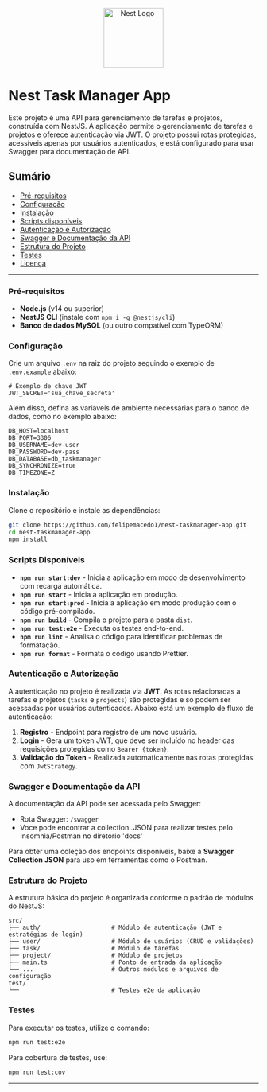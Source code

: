 
<p align="center">
  <a href="http://nestjs.com/" target="blank"><img src="https://nestjs.com/img/logo-small.svg" width="120" alt="Nest Logo" /></a>
</p>

# Nest Task Manager App

Este projeto é uma API para gerenciamento de tarefas e projetos, construída com NestJS. A aplicação permite o gerenciamento de tarefas e projetos e oferece autenticação via JWT. O projeto possui rotas protegidas, acessíveis apenas por usuários autenticados, e está configurado para usar Swagger para documentação de API.

## Sumário
- [Pré-requisitos](#pré-requisitos)
- [Configuração](#configuração)
- [Instalação](#instalação)
- [Scripts disponíveis](#scripts-disponíveis)
- [Autenticação e Autorização](#autenticação-e-autorização)
- [Swagger e Documentação da API](#swagger-e-documentação-da-api)
- [Estrutura do Projeto](#estrutura-do-projeto)
- [Testes](#testes)
- [Licença](#licença)

---

### Pré-requisitos

- **Node.js** (v14 ou superior)
- **NestJS CLI** (instale com `npm i -g @nestjs/cli`)
- **Banco de dados MySQL** (ou outro compatível com TypeORM)

### Configuração

Crie um arquivo `.env` na raiz do projeto seguindo o exemplo de `.env.example` abaixo:

```plaintext
# Exemplo de chave JWT
JWT_SECRET='sua_chave_secreta'
```

Além disso, defina as variáveis de ambiente necessárias para o banco de dados, como no exemplo abaixo:

```plaintext
DB_HOST=localhost
DB_PORT=3306
DB_USERNAME=dev-user
DB_PASSWORD=dev-pass
DB_DATABASE=db_taskmanager
DB_SYNCHRONIZE=true
DB_TIMEZONE=Z
```

### Instalação

Clone o repositório e instale as dependências:

```bash
git clone https://github.com/felipemacedo1/nest-taskmanager-app.git
cd nest-taskmanager-app
npm install
```

### Scripts Disponíveis

- **`npm run start:dev`** - Inicia a aplicação em modo de desenvolvimento com recarga automática.
- **`npm run start`** - Inicia a aplicação em produção.
- **`npm run start:prod`** - Inicia a aplicação em modo produção com o código pré-compilado.
- **`npm run build`** - Compila o projeto para a pasta `dist`.
- **`npm run test:e2e`** - Executa os testes end-to-end.
- **`npm run lint`** - Analisa o código para identificar problemas de formatação.
- **`npm run format`** - Formata o código usando Prettier.

### Autenticação e Autorização

A autenticação no projeto é realizada via **JWT**. As rotas relacionadas a tarefas e projetos (`tasks` e `projects`) são protegidas e só podem ser acessadas por usuários autenticados. Abaixo está um exemplo de fluxo de autenticação:

1. **Registro** - Endpoint para registro de um novo usuário.
2. **Login** - Gera um token JWT, que deve ser incluído no header das requisições protegidas como `Bearer {token}`.
3. **Validação do Token** - Realizada automaticamente nas rotas protegidas com `JwtStrategy`.

### Swagger e Documentação da API

A documentação da API pode ser acessada pelo Swagger:

- Rota Swagger: `/swagger`
- Voce pode encontrar a collection .JSON para realizar testes pelo Insomnia/Postman no diretorio 'docs'

Para obter uma coleção dos endpoints disponíveis, baixe a **Swagger Collection JSON** para uso em ferramentas como o Postman.

### Estrutura do Projeto

A estrutura básica do projeto é organizada conforme o padrão de módulos do NestJS:

```plaintext
src/
├── auth/                    # Módulo de autenticação (JWT e estratégias de login)
├── user/                    # Módulo de usuários (CRUD e validações)
├── task/                    # Módulo de tarefas
├── project/                 # Módulo de projetos
├── main.ts                  # Ponto de entrada da aplicação
└── ...                      # Outros módulos e arquivos de configuração
test/
└──                          # Testes e2e da aplicação 
```

### Testes

Para executar os testes, utilize o comando:

```bash
npm run test:e2e
```

Para cobertura de testes, use:

```bash
npm run test:cov
```

---

